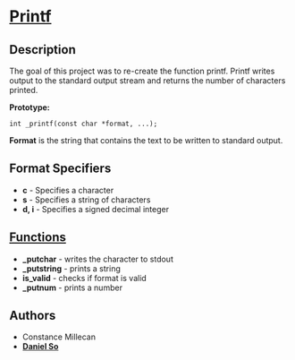 # [Printf](./_printf.c)

## Description
The goal of this project was to re-create the function printf. Printf writes output to the standard output stream and returns the number of characters printed.

**Prototype:**
```
int _printf(const char *format, ...);
```
**Format** is the string that contains the text to be written to standard output.

## Format Specifiers
* **c** - Specifies a character
* **s** - Specifies a string of characters
* **d, i** - Specifies a signed decimal integer

## [Functions](./helpers.c)
* **\_putchar** - writes the character to stdout
* **\_putstring** - prints a string
* **is\_valid** - checks if format is valid
* **\_putnum** - prints a number

## Authors
* Constance Millecan
* **[Daniel So](https://github.com/djso89)**
